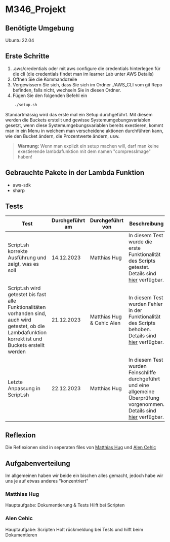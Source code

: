 # M346_Projekt

## Benötigte Umgebung

Ubuntu 22.04

## Erste Schritte

1. .aws/credentials oder mit aws configure die credentials hinterlegen für die cli (die credentials findet man im learner Lab unter AWS Details)
2. Öffnen Sie die Kommandozeile
3. Vergewissern Sie sich, dass Sie sich im Ordner ./AWS_CLI vom git Repo befinden, falls nicht, wechseln Sie in diesen Ordner.
4. Fügen Sie den folgenden Befehl ein

```cmd
    ./setup.sh
```

Standartmässig wird das erste mal ein Setup durchgeführt. Mit diesem werden die Buckets erstellt und gewisse Systemumgebungsvariablen gesetzt, wenn diese Systemumgebungsvariablen bereits exestieren, kommt man in ein Menu in welchem man verscheidene aktionen durchführen kann, wie den Bucket ändern, die Prozentwerte ändern, usw.

> **Warnung:** Wenn man explizit ein setup machen will, darf man keine exestierende lambdafunktion mit dem namen "compressImage" haben!

## Gebrauchte Pakete in der Lambda Funktion

- aws-sdk
- sharp

## Tests

| Test | Durchgeführt am | Durchgeführt von | Beschreibung |
|------|-----------------|-------------------|--------------|
| Script.sh korrekte Ausführung und zeigt, was es soll | 14.12.2023 | Matthias Hug | In diesem Test wurde die erste Funktionalität des Scripts getestet. Details sind [hier](Dokumentation/Test%202023-12-14.md) verfügbar. |
| Script.sh wird getestet bis fast alle Funktionalitäten vorhanden sind, auch wird getestet, ob die Lambdafunktion korrekt ist und Buckets erstellt werden | 21.12.2023 | Matthias Hug & Cehic Alen | In diesem Test wurden Fehler in der Funktionalität des Scripts behoben. Details sind [hier](Dokumentation/Test%202023-12-21.md) verfügbar. |
| Letzte Anpassung in Script.sh | 22.12.2023 | Matthias Hug | In diesem Test wurden Feinschliffe durchgeführt und eine allgemeine Überprüfung vorgenommen. Details sind [hier](Dokumentation/Test%202023-12-22.md) verfügbar. |


## Reflexion

Die Reflexionen sind in seperaten files von [Matthias Hug](Dokumentation/Reflexion-MatthiasHug.md) und [Alen Cehic](Dokumentation/Reflexion-AlenCehic.md) 


## Aufgabenverteilung

Im allgemeinen haben wir beide ein bischen alles gemacht, jedoch habe wir uns je auf etwas anderes "konzentriert"

### Matthias Hug

Hauptaufgabe: Dokumentierung & Tests
Hilft bei Scripten

### Alen Cehic

Hauptaufgabe: Scripten
Holt rückmeldung bei Tests und hilft beim Dokumentieren
